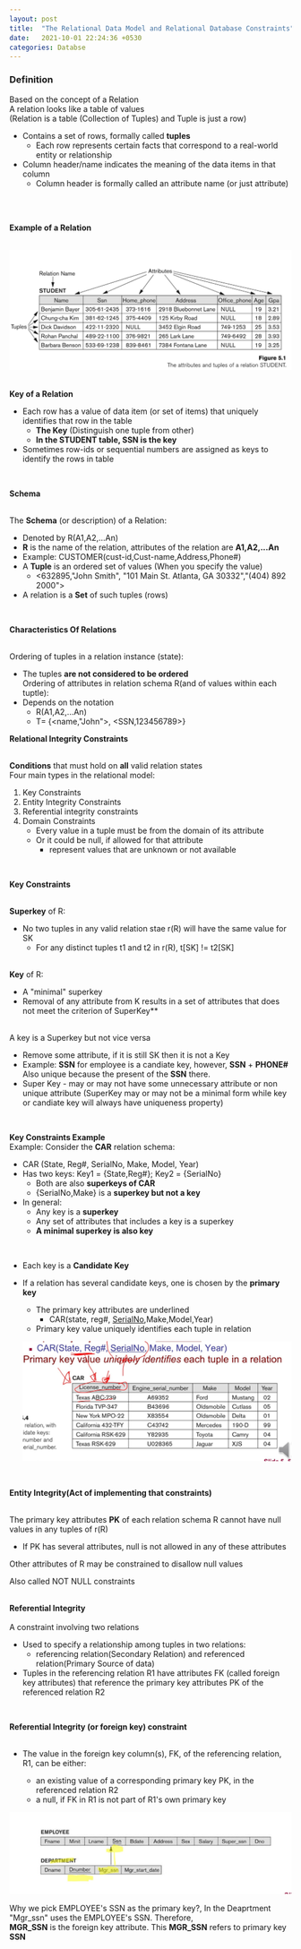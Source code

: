 ```yaml
---
layout: post
title:  "The Relational Data Model and Relational Database Constraints"
date:   2021-10-01 22:24:36 +0530
categories: Databse
---
```


### **Definition** <br/>


Based on the concept of a Relation<br/>
A relation looks like a table of values<br/>
(Relation is a table (Collection of Tuples) and Tuple is just a row)<br/>
   - Contains a set of rows, formally called **tuples**<br/>
      - Each row represents certain facts that correspond to a real-world entity or relationship<br/>
   - Column header/name indicates the meaning of the data items in that column <br/>
      - Column header is formally called an attribute name (or just attribute) <br/>
<br/>
<br/>

**Example of a Relation** <br/>
<br/>

![Image Alt MemoryLayout](/assets/relation1.png) <br/>
<br/>

**Key of a Relation**
- Each row has a value of data item (or set of items) that uniquely identifies that row in the table <br/>
   - **The Key** (Distinguish one tuple from other) <br/>
   - **In the STUDENT table, SSN is the key** <br/>
- Sometimes row-ids or sequential numbers are assigned as keys to identify the rows in table <br/>
<br/>

**Schema** <br/>
<br/>

The **Schema** (or description) of a Relation: <br/>
- Denoted by R(A1,A2,...An)<br/>
- **R** is the name of the relation, attributes of the relation are **A1,A2,...An** <br/>
- Example: CUSTOMER(cust-id,Cust-name,Address,Phone#)<br/>
- A **Tuple** is an ordered set of values (When you specify the value) <br/>
   - <632895,"John Smith", "101 Main St. Atlanta, GA 30332","(404) 892 2000"> <br/>
- A relation is a **Set** of such tuples (rows) <br/>
<br/>

**Characteristics Of Relations** <br/>
<br/>


Ordering of tuples in a relation instance (state): <br/>
   - The tuples **are not considered to be ordered**<br/>
Ordering of attributes in relation schema R(and of values within each tuptle): <br/>
   - Depends on the notation <br/>
      - R(A1,A2,...An) <br/>
      - T= {<name,"John">, <SSN,123456789>} <br/>


**Relational Integrity Constraints** <br/>
<br/>

**Conditions** that must hold on **all** valid relation states <br/>
Four main types in the relational model: <br/>
1. Key Constraints <br/>
2. Entity Integrity Constraints<br/> 
3. Referential integrity constraints <br/>
4. Domain Constraints <br/>
   - Every value in a tuple must be from the domain of its attribute <br/>
   - Or it could be null, if allowed for that attribute <br/>
      - represent values that are unknown or not available <br/>
<br/>

**Key Constraints** <br/>
<br/>

**Superkey** of R: <br/>
- No two tuples in any valid relation stae r(R) will have the same value for SK <br/>
   - For any distinct tuples t1 and t2 in r(R), t[SK] != t2[SK] <br/>
   <br/>
**Key** of R: <br/>
- A "minimal" superkey
- Removal of any attribute from K results in a set of attributes that does not meet the criterion of SuperKey** <br/>
<br/>
A key is a Superkey but not vice versa  <br/>

- Remove some attribute, if it is still SK then it is not a Key <br/>
- Example: **SSN** for employee is a candiate key, however, **SSN** + **PHONE#** Also unique because the present of the **SSN** there. 
- Super Key - may or may not have some unnecessary attribute or non unique attribute (SuperKey may or may not be a minimal form while key or candiate key will always have uniqueness property) <br/>
<br/>

**Key Constraints Example** <br/>
Example: Consider the **CAR** relation schema:<br/> 
- CAR (State, Reg#, SerialNo, Make, Model, Year) <br/>
- Has two keys: Key1 = {State,Reg#}; Key2 = {SerialNo} <br/>
   - Both are also **superkeys of CAR** <br/>
   - {SerialNo,Make} is a **superkey but not a key** <br/>
- In general: <br/>
   - Any key is a **superkey** <br/>
   - Any set of attributes that includes a key is a superkey <br/>
   - **A minimal superkey is also key** <br/>
<br/>

- Each key is a **Candidate Key** <br/>
- If a relation has several candidate keys, one is chosen by the **primary key** <br/>
   - The primary key attributes are underlined<br/>
      - CAR(state, reg#, <u>SerialNo</u>,Make,Model,Year) <br/>
   - Primary key value uniquely identifies each tuple in relation <br/>
   
   ![Image Alt MemoryLayout](/assets/key1.png) <br/>

<br/>

**Entity Integrity(Act of implementing that constraints)** <br/>
<br/>

The primary key attributes **PK** of each relation schema R cannot have null values in any tuples of r(R) <br/>

   - If PK has several attributes, null is not allowed in any of these attributes <br/>

Other attributes of R may be constrained to disallow null values<br/>

Also called NOT NULL constraints <br/>
<br/>

**Referential Integrity** <br/>
<br/>
A constraint involving two relations <br/>

- Used to specify a relationship among tuples in two relations: <br/>
   - referencing relation(Secondary Relation) and referenced relation(Primary Source of data) <br/>
- Tuples in the referencing relation R1 have attributes FK (called foreign key attributes) that reference the primary key attributes PK of the referenced relation R2 <br/>

<br/>

**Referential Integrity (or foreign key) constraint** <br/>
<br/>

- The value in the foreign key column(s), FK, of the referencing relation, R1, can be either: <br/>

   - an existing value of a corresponding primary key PK, in the referenced relation R2 <br/>
   - a null, if FK in R1 is not part of R1's own primary key <br/>

 ![Image Alt MemoryLayout](/assets/ref1.png) <br/>

 Why we pick EMPLOYEE's SSN as the primary key?, In the Deaprtment "Mgr_ssn" uses the EMPLOYEE's SSN. Therefore, <br/>
 **MGR_SSN** is the foreign key attribute. This **MGR_SSN** refers to primary key **SSN** <br/>
<br/>






